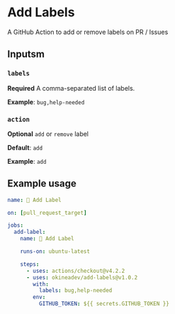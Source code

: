 # Add Labels

A GitHub Action to add or remove labels on PR / Issues

## Inputsm

### `labels`

**Required** A comma-separated list of labels.

**Example**: `bug,help-needed`

### `action`

**Optional** `add` or `remove` label

**Default**: `add`

**Example**: `add`

## Example usage

```yaml
name: 🔖 Add Label

on: [pull_request_target]

jobs:
  add-label:
    name: 🔖 Add Label

    runs-on: ubuntu-latest

    steps:
      - uses: actions/checkout@v4.2.2
      - uses: okineadev/add-labels@v1.0.2
        with:
          labels: bug,help-needed
        env:
          GITHUB_TOKEN: ${{ secrets.GITHUB_TOKEN }}
```
